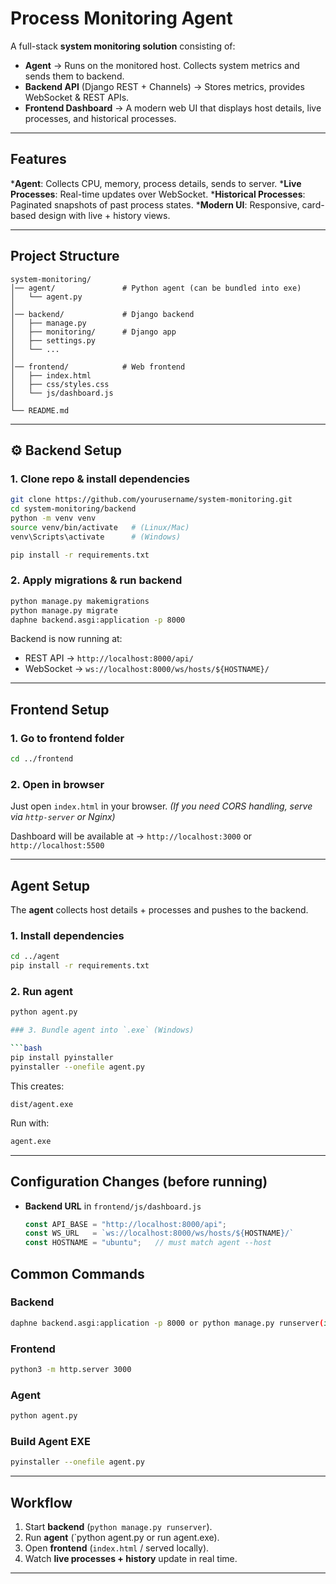 # Process Monitoring Agent

A full-stack **system monitoring solution** consisting of:

* **Agent** → Runs on the monitored host. Collects system metrics and sends them to backend.
* **Backend API** (Django REST + Channels) → Stores metrics, provides WebSocket & REST APIs.
* **Frontend Dashboard** → A modern web UI that displays host details, live processes, and historical processes.

---

##  Features

***Agent**: Collects CPU, memory, process details, sends to server.
***Live Processes**: Real-time updates over WebSocket.
***Historical Processes**: Paginated snapshots of past process states.
***Modern UI**: Responsive, card-based design with live + history views.

---

## Project Structure

```
system-monitoring/
│── agent/               # Python agent (can be bundled into exe)
│   └── agent.py
│
│── backend/             # Django backend
│   ├── manage.py
│   ├── monitoring/      # Django app
│   ├── settings.py
│   └── ...
│
│── frontend/            # Web frontend
│   ├── index.html
│   ├── css/styles.css
│   └── js/dashboard.js
│
└── README.md
```

---

## ⚙️ Backend Setup

### 1️. Clone repo & install dependencies

```bash
git clone https://github.com/yourusername/system-monitoring.git
cd system-monitoring/backend
python -m venv venv
source venv/bin/activate   # (Linux/Mac)
venv\Scripts\activate      # (Windows)

pip install -r requirements.txt
```

### 2️. Apply migrations & run backend

```bash
python manage.py makemigrations
python manage.py migrate
daphne backend.asgi:application -p 8000
```

Backend is now running at:

* REST API → `http://localhost:8000/api/`
* WebSocket → `ws://localhost:8000/ws/hosts/${HOSTNAME}/`

---

##  Frontend Setup

### 1️. Go to frontend folder

```bash
cd ../frontend
```

### 2️. Open in browser

Just open `index.html` in your browser.
*(If you need CORS handling, serve via `http-server` or Nginx)*



Dashboard will be available at → `http://localhost:3000` or `http://localhost:5500`

---

##  Agent Setup

The **agent** collects host details + processes and pushes to the backend.

### 1️. Install dependencies

```bash
cd ../agent
pip install -r requirements.txt
```

### 2️. Run agent

```bash
python agent.py 

### 3️. Bundle agent into `.exe` (Windows)

```bash
pip install pyinstaller
pyinstaller --onefile agent.py
```

This creates:

```
dist/agent.exe
```

Run with:

```bash
agent.exe
```

---

##  Configuration Changes (before running)

* **Backend URL** in `frontend/js/dashboard.js`

  ```js
  const API_BASE = "http://localhost:8000/api";
  const WS_URL   = `ws://localhost:8000/ws/hosts/${HOSTNAME}/`
  const HOSTNAME = "ubuntu";   // must match agent --host
  ```



##  Common Commands

### Backend

```bash
daphne backend.asgi:application -p 8000 or python manage.py runserver(if websocket support not nedded)
```

### Frontend

```bash
python3 -m http.server 3000
```


### Agent

```bash
python agent.py
```

### Build Agent EXE

```bash
pyinstaller --onefile agent.py
```

---

##  Workflow

1. Start **backend** (`python manage.py runserver`).
2. Run **agent** (`python agent.py or run agent.exe).
3. Open **frontend** (`index.html` / served locally).
4. Watch **live processes + history** update in real time.

---


